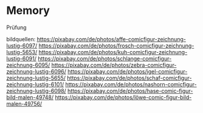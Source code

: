 # Memory
Prüfung

bildquellen:
https://pixabay.com/de/photos/affe-comicfigur-zeichnung-lustig-6097/
https://pixabay.com/de/photos/frosch-comicfigur-zeichnung-lustig-5653/
https://pixabay.com/de/photos/kuh-comicfigur-zeichnung-lustig-6091/
https://pixabay.com/de/photos/schlange-comicfigur-zeichnung-6095/
https://pixabay.com/de/photos/zebra-comicfigur-zeichnung-lustig-6096/
https://pixabay.com/de/photos/igel-comicfigur-zeichnung-lustig-5655/
https://pixabay.com/de/photos/schaf-comicfigur-zeichnung-lustig-6101/
https://pixabay.com/de/photos/nashorn-comicfigur-zeichnung-lustig-6098/
https://pixabay.com/de/photos/hase-comic-figur-bild-malen-49748/
https://pixabay.com/de/photos/löwe-comic-figur-bild-malen-49756/
